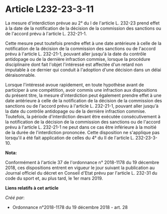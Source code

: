 # Article L232-23-3-11

La mesure d'interdiction prévue au 2° du I de l'article L. 232-23 prend effet à la date de la notification de la décision de
la commission des sanctions ou de l'accord prévu à l'article L. 232-21-1.

Cette mesure peut toutefois prendre effet à une date antérieure à celle de la notification de la décision de la commission
des sanctions ou de l'accord prévu à l'article L. 232-21-1, pouvant aller jusqu'à la date du contrôle antidopage ou de la
dernière infraction commise, lorsque la procédure disciplinaire dont fait l'objet l'intéressé est affectée d'un retard non
imputable à ce dernier qui conduit à l'adoption d'une décision dans un délai déraisonnable.

Lorsque l'intéressé avoue rapidement, en toute hypothèse avant de participer à une compétition, avoir commis une infraction
aux dispositions du présent titre, la mesure d'interdiction peut également prendre effet à une date antérieure à celle de la
notification de la décision de la commission des sanctions ou de l'accord prévu à l'article L. 232-21-1, pouvant aller
jusqu'à la date du contrôle antidopage ou de la dernière infraction commise. Toutefois, la période d'interdiction devant être
exécutée consécutivement à la notification de la décision de la commission des sanctions ou de l'accord prévu à l'article L.
232-21-1 ne peut dans ce cas être inférieure à la moitié de la durée de l'interdiction prononcée. Cette disposition ne
s'applique pas lorsqu'il a été fait application de celles du 4° du II de l'article L. 232-23-3-10.

**Nota:**

Conformément à l'article 37 de l'ordonnance n° 2018-1178 du 19 décembre 2018, ces dispositions entrent en vigueur le jour
suivant la publication au Journal officiel du décret en Conseil d'Etat prévu par l'article L. 232-31 du code du sport et, au
plus tard, le 1er mars 2019.

**Liens relatifs à cet article**

_Créé par_:

  - Ordonnance n°2018-1178 du 19 décembre 2018 - art. 28
